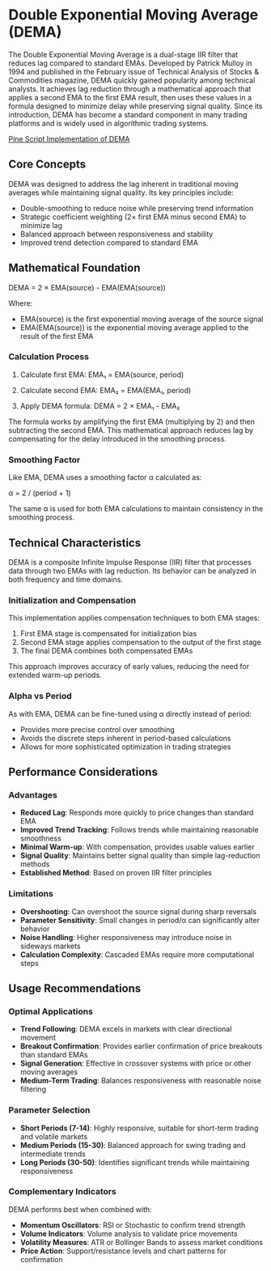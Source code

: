 # Double Exponential Moving Average (DEMA)

The Double Exponential Moving Average is a dual-stage IIR filter that reduces lag compared to standard EMAs. Developed by Patrick Mulloy in 1994 and published in the February issue of Technical Analysis of Stocks & Commodities magazine, DEMA quickly gained popularity among technical analysts. It achieves lag reduction through a mathematical approach that applies a second EMA to the first EMA result, then uses these values in a formula designed to minimize delay while preserving signal quality. Since its introduction, DEMA has become a standard component in many trading platforms and is widely used in algorithmic trading systems.

[Pine Script Implementation of DEMA](https://github.com/mihakralj/pinescript/blob/main/indicators/trends_IIR/dema.pine)

## Core Concepts

DEMA was designed to address the lag inherent in traditional moving averages while maintaining signal quality. Its key principles include:

- Double-smoothing to reduce noise while preserving trend information
- Strategic coefficient weighting (2× first EMA minus second EMA) to minimize lag
- Balanced approach between responsiveness and stability
- Improved trend detection compared to standard EMA

## Mathematical Foundation

DEMA = 2 × EMA(source) - EMA(EMA(source))

Where:

- EMA(source) is the first exponential moving average of the source signal
- EMA(EMA(source)) is the exponential moving average applied to the result of the first EMA

### Calculation Process

1. Calculate first EMA:
   EMA₁ = EMA(source, period)

2. Calculate second EMA:
   EMA₂ = EMA(EMA₁, period)

3. Apply DEMA formula:
   DEMA = 2 × EMA₁ - EMA₂

The formula works by amplifying the first EMA (multiplying by 2) and then subtracting the second EMA. This mathematical approach reduces lag by compensating for the delay introduced in the smoothing process.

### Smoothing Factor

Like EMA, DEMA uses a smoothing factor α calculated as:

α = 2 / (period + 1)

The same α is used for both EMA calculations to maintain consistency in the smoothing process.

## Technical Characteristics

DEMA is a composite Infinite Impulse Response (IIR) filter that processes data through two EMAs with lag reduction. Its behavior can be analyzed in both frequency and time domains.

### Initialization and Compensation

This implementation applies compensation techniques to both EMA stages:

1. First EMA stage is compensated for initialization bias
2. Second EMA stage applies compensation to the output of the first stage
3. The final DEMA combines both compensated EMAs

This approach improves accuracy of early values, reducing the need for extended warm-up periods.

### Alpha vs Period

As with EMA, DEMA can be fine-tuned using α directly instead of period:

- Provides more precise control over smoothing
- Avoids the discrete steps inherent in period-based calculations
- Allows for more sophisticated optimization in trading strategies

## Performance Considerations

### Advantages

- **Reduced Lag**: Responds more quickly to price changes than standard EMA
- **Improved Trend Tracking**: Follows trends while maintaining reasonable smoothness
- **Minimal Warm-up**: With compensation, provides usable values earlier
- **Signal Quality**: Maintains better signal quality than simple lag-reduction methods
- **Established Method**: Based on proven IIR filter principles

### Limitations

- **Overshooting**: Can overshoot the source signal during sharp reversals
- **Parameter Sensitivity**: Small changes in period/α can significantly alter behavior
- **Noise Handling**: Higher responsiveness may introduce noise in sideways markets
- **Calculation Complexity**: Cascaded EMAs require more computational steps

## Usage Recommendations

### Optimal Applications

- **Trend Following**: DEMA excels in markets with clear directional movement
- **Breakout Confirmation**: Provides earlier confirmation of price breakouts than standard EMAs
- **Signal Generation**: Effective in crossover systems with price or other moving averages
- **Medium-Term Trading**: Balances responsiveness with reasonable noise filtering

### Parameter Selection

- **Short Periods (7-14)**: Highly responsive, suitable for short-term trading and volatile markets
- **Medium Periods (15-30)**: Balanced approach for swing trading and intermediate trends
- **Long Periods (30-50)**: Identifies significant trends while maintaining responsiveness

### Complementary Indicators

DEMA performs best when combined with:

- **Momentum Oscillators**: RSI or Stochastic to confirm trend strength
- **Volume Indicators**: Volume analysis to validate price movements
- **Volatility Measures**: ATR or Bollinger Bands to assess market conditions
- **Price Action**: Support/resistance levels and chart patterns for confirmation
